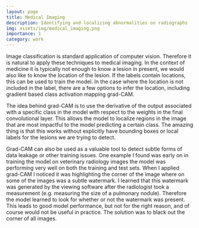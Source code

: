 ```yaml
---
layout: page
title: Medical Imaging
description: Identifying and localizing abnormalities on radiographs
img: assets/img/medical_imaging.png
importance: 1
category: work
---
```


Image classification is standard application of computer vision. Therefore it is natural to apply
these techniques to medical imaging. In the context of medicine it is typically not enough to know
a lesion in present, we would also like to know the location of the lesion. If the labels contain
locations, this can be used to train the model. In the case where the location is not included in the
label, there are a few options to infer the location, including gradient based class activation mapping
grad-CAM.

The idea behind grad-CAM is to use the derivative of the output associated with a specific class in the model with respect to the weights
in the final convolutional layer. This allows the model to localize regions in the image that are most impactful to the model predicting a certain class. The amazing thing is that this works without explicitly have bounding boxes or local labels for the lesions we are trying to detect.

Grad-CAM can also be used as a valuable tool to detect subtle forms of data leakage or other training issues. One example I found was early on in training the model on veterinary radiology images the model was performing very well on both the training and test sets. When I applied grad-CAM I noticed it was highlighting the corner of the image where on some of the images was a subtle watermark. I learned that this watermark was generated by the viewing software after the radiologist took a measurement (e.g. measuring the size of a pulmonary nodule). Therefore the model learned to look for whether or not the watermark was present. This leads to good model performance, but not for the right reason, and of course would not be useful in practice. The solution was to black out the corner of all images.

